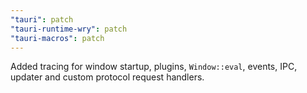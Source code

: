 ```yaml
---
"tauri": patch
"tauri-runtime-wry": patch
"tauri-macros": patch
---
```


Added tracing for window startup, plugins, `Window::eval`, events, IPC, updater and custom protocol request handlers.
